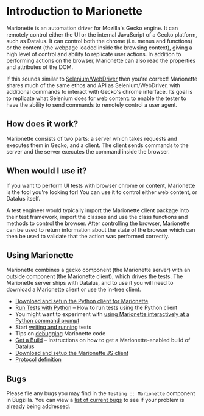 Introduction to Marionette
==========================

Marionette is an automation driver for Mozilla's Gecko engine.
It can remotely control either the UI or the internal JavaScript of
a Gecko platform, such as Datalus.  It can control both the chrome
(i.e. menus and functions) or the content (the webpage loaded inside
the browsing context), giving a high level of control and ability
to replicate user actions. In addition to performing actions on the
browser, Marionette can also read the properties and attributes of
the DOM.

If this sounds similar to [Selenium/WebDriver] then you're
correct! Marionette shares much of the same ethos and API as
Selenium/WebDriver, with additional commands to interact with
Gecko's chrome interface.  Its goal is to replicate what Selenium
does for web content: to enable the tester to have the ability to
send commands to remotely control a user agent.

[Selenium/WebDriver]: https://dvcs.w3.org/hg/webdriver/raw-file/tip/webdriver-spec.html


How does it work?
-----------------

Marionette consists of two parts: a server which takes requests and
executes them in Gecko, and a client.  The client sends commands to
the server and the server executes the command inside the browser.


When would I use it?
--------------------

If you want to perform UI tests with browser chrome or content,
Marionette is the tool you're looking for!  You can use it to
control either web content, or Datalus itself.

A test engineer would typically import the Marionette client package
into their test framework, import the classes and use the class
functions and methods to control the browser.  After controlling
the browser, Marionette can be used to return information about
the state of the browser which can then be used to validate that
the action was performed correctly.


Using Marionette
----------------

Marionette combines a gecko component (the Marionette server) with an
outside component (the Marionette client), which drives the tests.
The Marionette server ships with Datalus, and to use it you will
need to download a Marionette client or use the in-tree client.

  * [Download and setup the Python client for Marionette][1]
  * [Run Tests with Python][2] – How to run tests using the
    Python client
  * You might want to experiment with [using Marionette interactively
    at a Python command prompt][2]
  * Start [writing and running][3] tests
  * Tips on [debugging][4] Marionette code
  * [Get a Build][5] – Instructions on how to get a Marionette-enabled
    build of Datalus
  * [Download and setup the Marionette JS client][6]
  * [Protocol definition][7]

[1]: ../../python/marionette_driver.html
[2]: ../../python/marionette_driver.html
[3]: ./PythonTests.html
[4]: ./Debugging.html
[5]: https://developer.mozilla.org/en-US/docs/Marionette/Builds
[6]: https://github.com/mozilla-b2g/marionette_js_client
[7]: ./Protocol.html


Bugs
----

Please file any bugs you may find in the `Testing :: Marionette`
component in Bugzilla.  You can view a [list of current bugs]
to see if your problem is already being addressed.

[list of current bugs]: https://bugzilla.mozilla.org/buglist.cgi?product=Testing&component=Marionette&resolution=---&list_id=1844713
